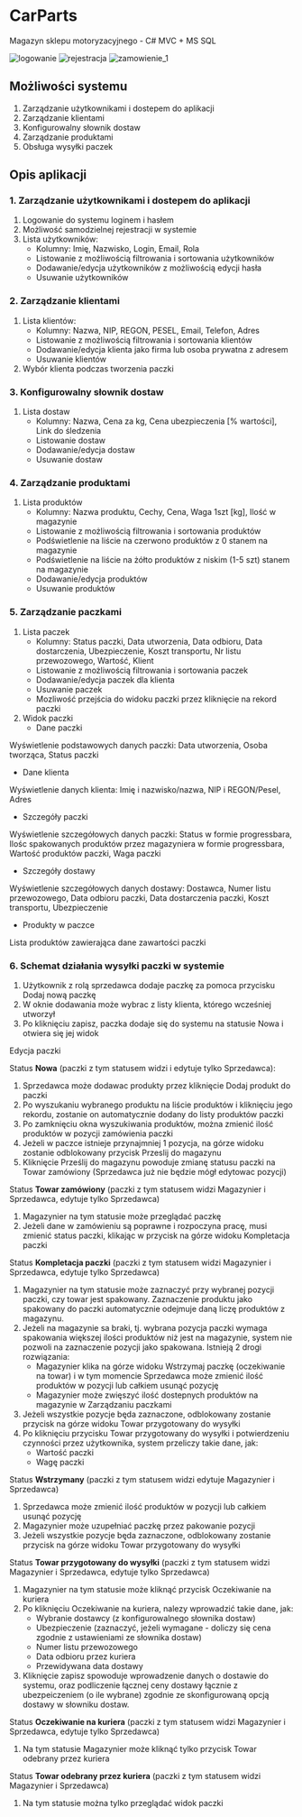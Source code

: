 # CarParts
Magazyn sklepu motoryzacyjnego - C# MVC + MS SQL

![logowanie](https://user-images.githubusercontent.com/32156590/160928789-2a500886-7603-4dcd-9e60-22fadc0e9df4.PNG)
![rejestracja](https://user-images.githubusercontent.com/32156590/160928812-61424a96-5c28-416d-8d6d-d8935a13d2d2.PNG)
![zamowienie_1](https://user-images.githubusercontent.com/32156590/160928846-9d74978b-2871-4a67-ad97-6a561e857cbd.PNG)

## Możliwości systemu

1. Zarządzanie użytkownikami i dostepem do aplikacji
2. Zarządzanie klientami
3. Konfigurowalny słownik dostaw
4. Zarządzanie produktami
5. Obsługa wysyłki paczek

## Opis aplikacji

### 1. Zarządzanie użytkownikami i dostepem do aplikacji
1. Logowanie do systemu loginem i hasłem
2. Możliwość samodzielnej rejestracji w systemie
3. Lista użytkowników: 
   - Kolumny: Imię, Nazwisko, Login, Email, Rola
   - Listowanie z możliwością filtrowania i sortowania użytkowników
   - Dodawanie/edycja użytkowników z możliwością edycji hasła
   - Usuwanie użytkowników
  
### 2. Zarządzanie klientami
1. Lista klientów:
   - Kolumny: Nazwa, NIP, REGON, PESEL, Email, Telefon, Adres
   - Listowanie z możliwością filtrowania i sortowania klientów
   - Dodawanie/edycja klienta jako firma lub osoba prywatna z adresem
   - Usuwanie klientów
2. Wybór klienta podczas tworzenia paczki

### 3. Konfigurowalny słownik dostaw
1. Lista dostaw
   - Kolumny: Nazwa, Cena za kg, Cena ubezpieczenia [% wartości], Link do śledzenia
   - Listowanie dostaw
   - Dodawanie/edycja dostaw
   - Usuwanie dostaw
  
### 4. Zarządzanie produktami
1. Lista produktów
   - Kolumny: Nazwa produktu, Cechy, Cena, Waga 1szt [kg], Ilość w magazynie
   - Listowanie z możliwością filtrowania i sortowania produktów
   - Podświetlenie na liście na czerwono produktów z 0 stanem na magazynie
   - Podświetlenie na liście na żółto produktów z niskim (1-5 szt) stanem na magazynie
   - Dodawanie/edycja produktów
   - Usuwanie produktów

### 5. Zarządzanie paczkami
1. Lista paczek
   - Kolumny: Status paczki, Data utworzenia, Data odbioru, Data dostarczenia, Ubezpieczenie, Koszt transportu, Nr listu przewozowego, Wartość, Klient
   - Listowanie z możliwością filtrowania i sortowania paczek
   - Dodawanie/edycja paczek dla klienta
   - Usuwanie paczek
   - Mozliwość przejścia do widoku paczki przez kliknięcie na rekord paczki
2. Widok paczki
   - Dane paczki
  
  Wyświetlenie podstawowych danych paczki: Data utworzenia, Osoba tworząca, Status paczki
  
   - Dane klienta
  
  Wyświetlenie danych klienta: Imię i nazwisko/nazwa, NIP i REGON/Pesel, Adres
  
   - Szczegóły paczki
  
  Wyświetlenie szczegółowych danych paczki: Status w formie progressbara, Ilośc spakowanych produktów przez magazyniera w formie progressbara, Wartość produktów paczki, Waga paczki
  
   - Szczegóły dostawy
  
  Wyświetlenie szczegółowych danych dostawy: Dostawca, Numer listu przewozowego, Data odbioru paczki, Data dostarczenia paczki, Koszt transportu, Ubezpieczenie
  
   - Produkty w paczce
  
  Lista produktów zawierająca dane zawartości paczki
  
### 6. Schemat działania wysyłki paczki w systemie
  
  1. Użytkownik z rolą sprzedawca dodaje paczkę za pomoca przycisku Dodaj nową paczkę
  2. W oknie dodawania może wybrac z listy klienta, którego wcześniej utworzył
  3. Po kliknięciu zapisz, paczka dodaje się do systemu na statusie Nowa i otwiera się jej widok
  
  Edycja paczki
  
  Status **Nowa** (paczki z tym statusem widzi i edytuje tylko Sprzedawca):
  1. Sprzedawca może dodawac produkty przez kliknięcie Dodaj produkt do paczki
  2. Po wyszukaniu wybranego produktu na liście produktów i kliknięciu jego rekordu, zostanie on automatycznie dodany do listy produktów paczki
  3. Po zamknięciu okna wyszukiwania produktów, można zmienić ilość produktów w pozycji zamówienia paczki
  4. Jeżeli w paczce istnieje przynajmniej 1 pozycja, na górze widoku zostanie odblokowany przycisk Przeslij do magazynu
  5. Kliknięcie Prześlij do magazynu powoduje zmianę statusu paczki na Towar zamówiony (Sprzedawca już nie będzie mógł edytowac pozycji)
  
  Status **Towar zamówiony** (paczki z tym statusem widzi Magazynier i Sprzedawca, edytuje tylko Sprzedawca)
  1. Magazynier na tym statusie może przeglądać paczkę
  2. Jeżeli dane w zamówieniu są poprawne i rozpoczyna pracę, musi zmienić status paczki, klikając w przycisk na górze widoku Kompletacja paczki
  
  Status **Kompletacja paczki** (paczki z tym statusem widzi Magazynier i Sprzedawca, edytuje tylko Sprzedawca)
  1. Magazynier na tym statusie może zaznaczyć przy wybranej pozycji paczki, czy towar jest spakowany. Zaznaczenie produktu jako spakowany do paczki automatycznie odejmuje daną liczę produktów z magazynu.
  2. Jeżeli na magazynie sa braki, tj. wybrana pozycja paczki wymaga spakowania większej ilości produktów niż jest na magazynie, system nie pozwoli na zaznaczenie pozycji jako spakowana. Istnieją 2 drogi rozwiązania:
     - Magazynier klika na górze widoku Wstrzymaj paczkę (oczekiwanie na towar) i w tym momencie Sprzedawca może zmienić ilość produktów w pozycji lub całkiem usunąć pozycję
     - Magazynier może zwięszyć ilość dostepnych produktów na magazynie w Zarządzaniu paczkami
  3. Jeżeli wszystkie pozycje będa zaznaczone, odblokowany zostanie przycisk na górze widoku Towar przygotowany do wysyłki
  4. Po kliknięciu przycisku Towar przygotowany do wysyłki i potwierdzeniu czynności przez użytkownika, system przeliczy takie dane, jak:
     - Wartość paczki
     - Wagę paczki

  Status **Wstrzymany** (paczki z tym statusem widzi edytuje Magazynier i Sprzedawca)
  1. Sprzedawca może zmienić ilość produktów w pozycji lub całkiem usunąć pozycję
  2. Magazynier może uzupełniać paczkę przez pakowanie pozycji
  3. Jeżeli wszystkie pozycje będa zaznaczone, odblokowany zostanie przycisk na górze widoku Towar przygotowany do wysyłki
  
  Status **Towar przygotowany do wysyłki** (paczki z tym statusem widzi Magazynier i Sprzedawca, edytuje tylko Sprzedawca)
  1. Magazynier na tym statusie może kliknąć przycisk Oczekiwanie na kuriera
  2. Po kliknięciu Oczekiwanie na kuriera, nalezy wprowadzić takie dane, jak:
     - Wybranie dostawcy (z konfigurowalnego słownika dostaw)
     - Ubezpieczenie (zaznaczyć, jeżeli wymagane - doliczy się cena zgodnie z ustawieniami ze słownika dostaw)
     - Numer listu przewozowego
     - Data odbioru przez kuriera
     - Przewidywana data dostawy
   3. Kliknięcie zapisz spowoduje wprowadzenie danych o dostawie do systemu, oraz podliczenie łącznej ceny dostawy łącznie z ubezpeiczeniem (o ile wybrane) zgodnie ze skonfigurowaną opcją dostawy w słowniku dostaw.
 
  Status **Oczekiwanie na kuriera** (paczki z tym statusem widzi Magazynier i Sprzedawca, edytuje tylko Sprzedawca)
  1. Na tym statusie Magazynier może kliknąć tylko przycisk Towar odebrany przez kuriera
  
  Status **Towar odebrany przez kuriera** (paczki z tym statusem widzi Magazynier i Sprzedawca)
  1. Na tym statusie można tylko przeglądać widok paczki
